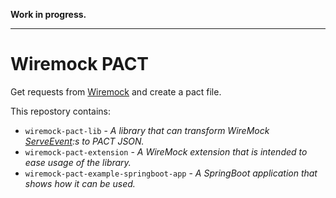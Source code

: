 
**Work in progress.**

--------------

# Wiremock PACT

Get requests from [Wiremock](https://github.com/wiremock/wiremock/) and create a pact file.

This repostory contains:

 - `wiremock-pact-lib` - *A library that can transform WireMock [ServeEvent](https://github.com/wiremock/wiremock/blob/master/src/main/java/com/github/tomakehurst/wiremock/stubbing/ServeEvent.java):s to PACT JSON.*
 - `wiremock-pact-extension` - *A WireMock extension that is intended to ease usage of the library.*
 - `wiremock-pact-example-springboot-app` - *A SpringBoot application that shows how it can be used.*
